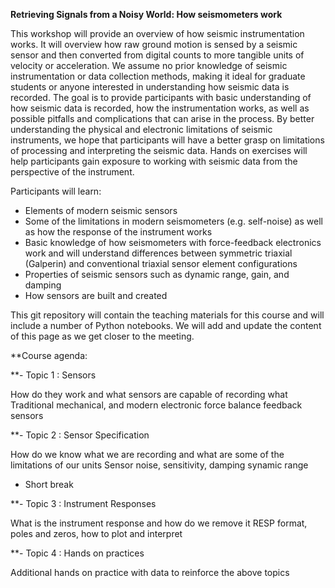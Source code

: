 **Retrieving Signals from a Noisy World: How seismometers work**

This workshop will provide an overview of how seismic instrumentation works. It will overview how raw ground motion is sensed by a seismic sensor and then converted from digital counts to more tangible units of velocity or acceleration. We assume no prior knowledge of seismic instrumentation or data collection methods, making it ideal for graduate students or anyone interested in understanding how seismic data is recorded. The goal is to provide participants with basic understanding of how seismic data is recorded, how the instrumentation works, as well as possible pitfalls and complications that can arise in the process. By better understanding the physical and electronic limitations of seismic instruments, we hope that participants will have a better grasp on limitations of processing and interpreting the seismic data. Hands on exercises will help participants gain exposure to working with seismic data from the perspective of the instrument. 

Participants will learn:
- Elements of modern seismic sensors
- Some of the limitations in modern seismometers (e.g. self-noise) as well as how the response of the instrument works
- Basic knowledge of how seismometers with force-feedback electronics work and will understand differences between symmetric triaxial (Galperin) and conventional triaxial sensor element configurations
- Properties of seismic sensors such as dynamic range, gain, and damping
- How sensors are built and created

This git repository will contain the teaching materials for this course and will include a number of Python notebooks. We will add and update the content of this page as we get closer to the meeting.

**Course agenda:

**- Topic 1 : Sensors 

  How do they work and what sensors are capable of recording what
  Traditional mechanical, and modern electronic force balance feedback sensors
    
**- Topic 2 : Sensor Specification
  
  How do we know what we are recording and what are some of the limitations of our units
  Sensor noise, sensitivity, damping synamic range
  
- Short break

**- Topic 3 : Instrument Responses

  What is the instrument response and how do we remove it
  RESP format, poles and zeros, how to plot and interpret
  
**- Topic 4 : Hands on practices

  Additional hands on practice with data to reinforce the above topics


